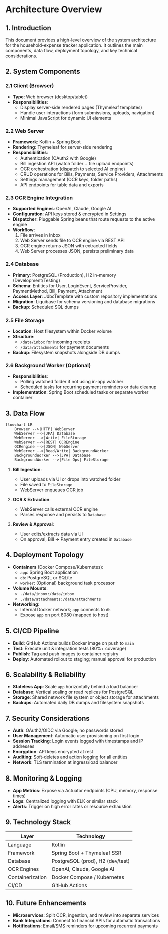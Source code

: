 # Architecture Overview

## 1. Introduction
This document provides a high-level overview of the system architecture for the household-expense tracker application. It outlines the main components, data flow, deployment topology, and key technical considerations.

## 2. System Components

### 2.1 Client (Browser)
- **Type**: Web browser (desktop/tablet)
- **Responsibilities**:
    - Display server-side rendered pages (Thymeleaf templates)
    - Handle user interactions (form submissions, uploads, navigation)
    - Minimal JavaScript for dynamic UI elements

### 2.2 Web Server
- **Framework**: Kotlin + Spring Boot
- **Rendering**: Thymeleaf for server-side rendering
- **Responsibilities**:
    - Authentication (OAuth2 with Google)
    - Bill ingestion API (watch folder + file upload endpoints)
    - OCR orchestration (dispatch to selected AI engine)
    - CRUD operations for Bills, Payments, Service Providers, Attachments
    - Settings management (OCR keys, folder paths)
    - API endpoints for table data and exports

### 2.3 OCR Engine Integration
- **Supported Engines**: OpenAI, Claude, Google AI
- **Configuration**: API keys stored & encrypted in Settings
- **Dispatcher**: Pluggable Spring beans that route requests to the active engine
- **Workflow**:
    1. File arrives in Inbox
    2. Web Server sends file to OCR engine via REST API
    3. OCR engine returns JSON with extracted fields
    4. Web Server processes JSON, persists preliminary data

### 2.4 Database
- **Primary**: PostgreSQL (Production), H2 in-memory (Development/Testing)
- **Schema**: Entities for User, LoginEvent, ServiceProvider, PaymentMethod, Bill, Payment, Attachment
- **Access Layer**: JdbcTemplate with custom repository implementations
- **Migration**: Liquibase for schema versioning and database migrations
- **Backup**: Scheduled SQL dumps

### 2.5 File Storage
- **Location**: Host filesystem within Docker volume
- **Structure**:
    - `/data/inbox` for incoming receipts
    - `/data/attachments` for payment documents
- **Backup**: Filesystem snapshots alongside DB dumps

### 2.6 Background Worker (Optional)
- **Responsibilities**:
    - Polling watched folder if not using in-app watcher
    - Scheduled tasks for recurring payment reminders or data cleanup
- **Implementation**: Spring Boot scheduled tasks or separate worker container

## 3. Data Flow

```mermaid
flowchart LR
    Browser -->|HTTP| WebServer
    WebServer -->|JPA| Database
    WebServer -->|Write| FileStorage
    WebServer -->|REST| OCREngine
    OCRengine -->|JSON| WebServer
    WebServer -->|Read/Write| BackgroundWorker
    BackgroundWorker -->|JPA| Database
    BackgroundWorker -->|File Ops| FileStorage
```

1. **Bill Ingestion**:
    - User uploads via UI or drops into watched folder
    - File saved to `FileStorage`
    - WebServer enqueues OCR job

2. **OCR & Extraction**:
    - WebServer calls external OCR engine
    - Parses response and persists to `Database`

3. **Review & Approval**:
    - User edits/extracts data via UI
    - On approval, Bill → Payment entry created in `Database`

## 4. Deployment Topology

- **Containers** (Docker Compose/Kubernetes):
    - `app`: Spring Boot application
    - `db`: PostgreSQL or SQLite
    - `worker`: (Optional) background task processor
- **Volume Mounts**:
    - `./data/inbox:/data/inbox`
    - `./data/attachments:/data/attachments`
- **Networking**:
    - Internal Docker network; `app` connects to `db`
    - Expose `app` on port 8080 (mapped to host)

## 5. CI/CD Pipeline
- **Build**: GitHub Actions builds Docker image on push to `main`
- **Test**: Execute unit & integration tests (80%+ coverage)
- **Publish**: Tag and push images to container registry
- **Deploy**: Automated rollout to staging; manual approval for production

## 6. Scalability & Reliability
- **Stateless App**: Scale `app` horizontally behind a load balancer
- **Database**: Vertical scaling or read replicas for PostgreSQL
- **Storage**: Shared network file system or object storage for attachments
- **Backups**: Automated daily DB dumps and filesystem snapshots

## 7. Security Considerations
- **Auth**: OAuth2/OIDC via Google; no passwords stored
- **User Management**: Automatic user provisioning on first login
- **Session Tracking**: Login events logged with timestamps and IP addresses
- **Encryption**: API keys encrypted at rest
- **Auditing**: Soft-deletes and action logging for all entities
- **Network**: TLS termination at ingress/load balancer

## 8. Monitoring & Logging
- **App Metrics**: Expose via Actuator endpoints (CPU, memory, response times)
- **Logs**: Centralized logging with ELK or similar stack
- **Alerts**: Trigger on high error rates or resource exhaustion

## 9. Technology Stack
| Layer             | Technology                         |
|-------------------|------------------------------------|
| Language          | Kotlin                             |
| Framework         | Spring Boot + Thymeleaf SSR        |
| Database          | PostgreSQL (prod), H2 (dev/test)   |
| OCR Engines       | OpenAI, Claude, Google AI          |
| Containerization  | Docker Compose / Kubernetes        |
| CI/CD             | GitHub Actions                     |

## 10. Future Enhancements
- **Microservices**: Split OCR, ingestion, and review into separate services
- **Bank Integrations**: Connect to financial APIs for automatic transactions
- **Notifications**: Email/SMS reminders for upcoming recurrent payments
